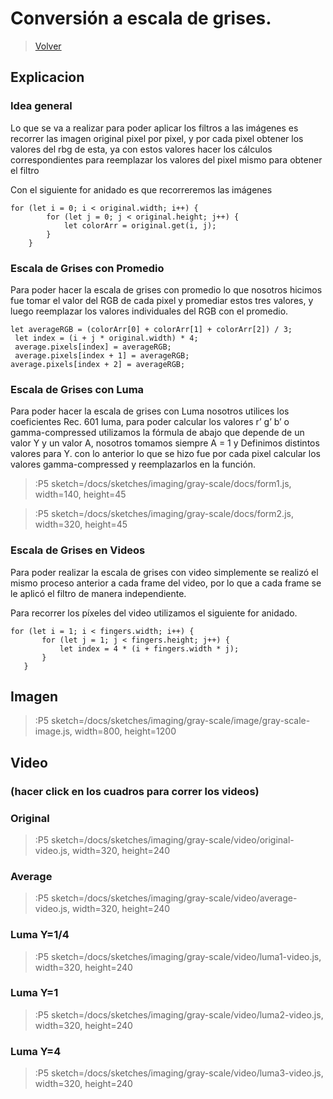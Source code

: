 # Conversión a escala de grises.

> [Volver](/docs/workshops/imaging)

## Explicacion

### Idea general

Lo que se va a realizar para poder aplicar los filtros a las imágenes es recorrer las imagen original pixel por pixel, y por cada pixel obtener los valores del rbg de esta, ya con estos valores hacer los cálculos correspondientes para reemplazar los valores del pixel mismo para obtener el filtro

Con el siguiente for anidado es que recorreremos las imágenes

`for (let i = 0; i < original.width; i++) {`<br />
`        for (let j = 0; j < original.height; j++) {`<br />
`            let colorArr = original.get(i, j);`<br />
`        }`<br />
`    }`<br />

### Escala de Grises con Promedio

Para poder hacer la escala de grises con promedio lo que nosotros hicimos fue tomar el valor del RGB de cada pixel y promediar estos tres valores, y luego reemplazar los valores individuales del RGB con el promedio.

`let averageRGB = (colorArr[0] + colorArr[1] + colorArr[2]) / 3;`<br />
` let index = (i + j * original.width) * 4;`<br />
` average.pixels[index] = averageRGB;`<br />
` average.pixels[index + 1] = averageRGB;`<br />
`average.pixels[index + 2] = averageRGB;`<br />

### Escala de Grises con Luma

Para poder hacer la escala de grises con Luma nosotros utilices los coeficientes Rec. 601 luma, para poder calcular los valores r’ g’ b’  o  gamma-compressed utilizamos la fórmula de abajo que depende de un valor Y y un valor A, nosotros tomamos siempre A = 1 y Definimos distintos valores para Y.  con lo anterior lo que se hizo fue por cada pixel calcular los valores gamma-compressed y reemplazarlos en la función.

> :P5 sketch=/docs/sketches/imaging/gray-scale/docs/form1.js, width=140, height=45

> :P5 sketch=/docs/sketches/imaging/gray-scale/docs/form2.js, width=320, height=45

### Escala de Grises en Videos

Para poder realizar la escala de grises con video simplemente se realizó el mismo proceso anterior a cada frame del video, por lo que a cada frame se le aplicó el filtro de manera independiente.

Para recorrer los píxeles del video utilizamos el siguiente for anidado.

`for (let i = 1; i < fingers.width; i++) {`<br />
 `       for (let j = 1; j < fingers.height; j++) {`<br />
 `           let index = 4 * (i + fingers.width * j);`<br />
 `       }`<br />
 `   }`<br />

## Imagen
> :P5 sketch=/docs/sketches/imaging/gray-scale/image/gray-scale-image.js, width=800, height=1200

## Video

### (hacer click en los cuadros para correr los videos)

### Original
> :P5 sketch=/docs/sketches/imaging/gray-scale/video/original-video.js, width=320, height=240

### Average
> :P5 sketch=/docs/sketches/imaging/gray-scale/video/average-video.js, width=320, height=240

### Luma Y=1/4
> :P5 sketch=/docs/sketches/imaging/gray-scale/video/luma1-video.js, width=320, height=240

### Luma Y=1
> :P5 sketch=/docs/sketches/imaging/gray-scale/video/luma2-video.js, width=320, height=240

### Luma Y=4
> :P5 sketch=/docs/sketches/imaging/gray-scale/video/luma3-video.js, width=320, height=240